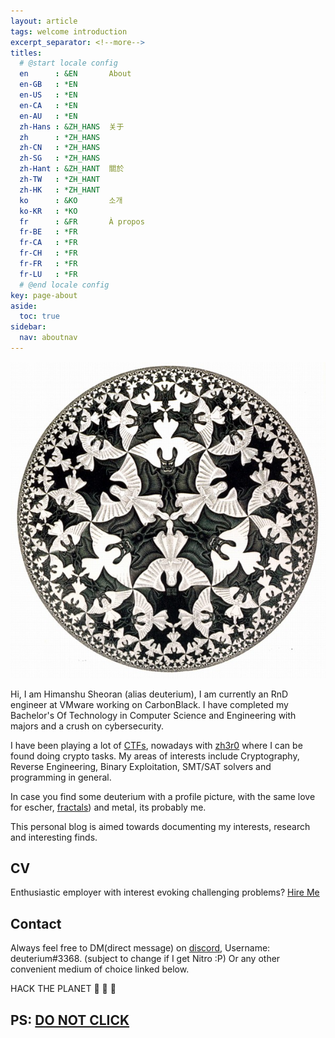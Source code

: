 ```yaml
---
layout: article
tags: welcome introduction
excerpt_separator: <!--more-->
titles:
  # @start locale config
  en      : &EN       About
  en-GB   : *EN
  en-US   : *EN
  en-CA   : *EN
  en-AU   : *EN
  zh-Hans : &ZH_HANS  关于
  zh      : *ZH_HANS
  zh-CN   : *ZH_HANS
  zh-SG   : *ZH_HANS
  zh-Hant : &ZH_HANT  關於
  zh-TW   : *ZH_HANT
  zh-HK   : *ZH_HANT
  ko      : &KO       소개
  ko-KR   : *KO
  fr      : &FR       À propos
  fr-BE   : *FR
  fr-CA   : *FR
  fr-CH   : *FR
  fr-FR   : *FR
  fr-LU   : *FR
  # @end locale config
key: page-about
aside:
  toc: true
sidebar:
  nav: aboutnav
---
```


<div class="item">
  <div class="item__image">
    <img class="image image--lg" src="Circle-limit-IV.jpg"/>
  </div>
  <div class="item__content">
    <p>
      Hi, I am Himanshu Sheoran (alias deuterium), I am currently an RnD engineer at VMware working on CarbonBlack.  
      I have completed my Bachelor's Of Technology in Computer Science and Engineering with majors and a crush on cybersecurity.
    </p>
    <p>
      I have been playing a lot of <a href="https://deut-erium.github.io/ctf-tutorials/2021/04/04/What-Are-CTFs.html">CTFs</a>, nowadays with <a href="https://ctftime.org/team/169557>Project Sekai</a> and <a href="https://ctftime.org/team/116018">zh3r0</a> 
      where I can be found doing crypto tasks. My areas of interests include Cryptography, Reverse Engineering, Binary Exploitation, SMT/SAT solvers and programming in general.
    </p>
    <p>
        In case you find some deuterium with a profile picture, with the same love for escher, <a href="https://deut-erium.github.io/pyfractal/">fractals</a>) and metal, its probably me.
    </p>
  </div>
</div>

This personal blog is aimed towards documenting my interests, research and interesting finds.

## CV
Enthusiastic employer with interest evoking challenging problems? [Hire Me](assets/resume.pdf)

## Contact
Always feel free to DM(direct message) on [discord](https://discord.com/new), Username: deuterium#3368. (subject to change if I get Nitro :P)
Or any other convenient medium of choice linked below.

HACK THE PLANET :metal: :metal: :metal:

## PS: [DO NOT CLICK](https://www.youtube.com/watch?v=dQw4w9WgXcQ)

